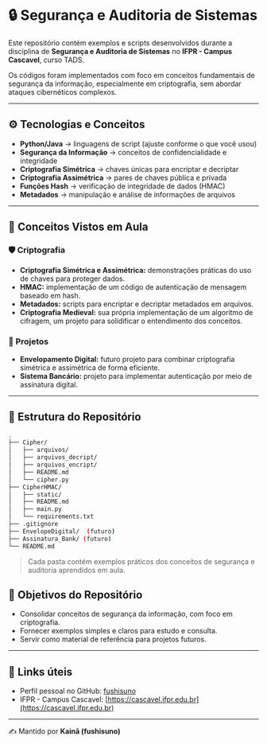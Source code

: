 # 🔒 Segurança e Auditoria de Sistemas
Este repositório contém exemplos e scripts desenvolvidos durante a disciplina de **Segurança e Auditoria de Sistemas** no **IFPR - Campus Cascavel**, curso TADS.

Os códigos foram implementados com foco em conceitos fundamentais de segurança da informação, especialmente em criptografia, sem abordar ataques cibernéticos complexos.

---

## ⚙️ Tecnologias e Conceitos
- **Python/Java** → linguagens de script (ajuste conforme o que você usou)
- **Segurança da Informação** → conceitos de confidencialidade e integridade
- **Criptografia Simétrica** → chaves únicas para encriptar e decriptar
- **Criptografia Assimétrica** → pares de chaves pública e privada
- **Funções Hash** → verificação de integridade de dados (HMAC)
- **Metadados** → manipulação e análise de informações de arquivos

---

## 📌 Conceitos Vistos em Aula
### 🛡️ Criptografia
- **Criptografia Simétrica e Assimétrica:** demonstrações práticas do uso de chaves para proteger dados.
- **HMAC:** implementação de um código de autenticação de mensagem baseado em hash.
- **Metadados:** scripts para encriptar e decriptar metadados em arquivos.
- **Criptografia Medieval:** sua própria implementação de um algoritmo de cifragem, um projeto para solidificar o entendimento dos conceitos.

### 📝 Projetos
- **Envelopamento Digital:** futuro projeto para combinar criptografia simétrica e assimétrica de forma eficiente.
- **Sistema Bancário:** projeto para implementar autenticação por meio de assinatura digital.

---

## 📁 Estrutura do Repositório
```bash
.
├── Cipher/
│   ├── arquivos/
│   ├── arquivos_decript/
│   ├── arquivos_encript/
│   ├── README.md
│   └── cipher.py
├── CipherHMAC/
│   ├── static/
│   ├── README.md
│   ├── main.py
│   └── requirements.txt
├── .gitignore
├── EnvelopeDigital/  (futuro)
├── Assinatura_Bank/ (futuro)
└── README.md

```

> Cada pasta contém exemplos práticos dos conceitos de segurança e auditoria aprendidos em aula.

## 🎯 Objetivos do Repositório
- Consolidar conceitos de segurança da informação, com foco em criptografia.
- Fornecer exemplos simples e claros para estudo e consulta.
- Servir como material de referência para projetos futuros.

---

## 🔗 Links úteis
- Perfil pessoal no GitHub: [fushisuno](https://github.com/fushisuno)  
- IFPR - Campus Cascavel: [https://cascavel.ifpr.edu.br](https://cascavel.ifpr.edu.br)  

---

✍️ Mantido por **Kainã (fushisuno)**
